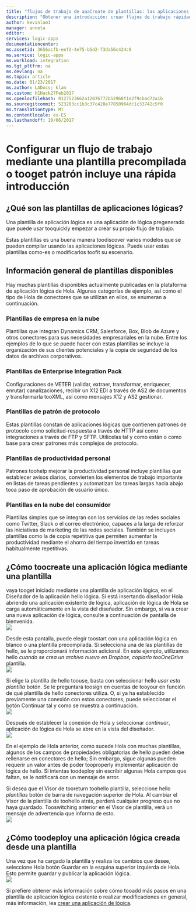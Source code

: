 ```yaml
---
title: "flujos de trabajo de aaaCreate de plantillas: las aplicaciones lógicas de Azure | Documentos de Microsoft"
description: "Obtener una introducción: crear flujos de trabajo rápidamente mediante el uso de aplicaciones de tooconnect de plantillas de aplicación lógica de Azure e integrar los datos."
author: kevinlam1
manager: anneta
editor: 
services: logic-apps
documentationcenter: 
ms.assetid: 3656acfb-eefd-4e75-b5d2-73da56c424c9
ms.service: logic-apps
ms.workload: integration
ms.tgt_pltfrm: na
ms.devlang: na
ms.topic: article
ms.date: 01/23/2017
ms.author: LADocs; klam
ms.custom: H1Hack27Feb2017
ms.openlocfilehash: 0127523662a12076772b52968f1e2f9cbad72a1b
ms.sourcegitcommit: 523283cc1b3c37c428e77850964dc1c33742c5f0
ms.translationtype: MT
ms.contentlocale: es-ES
ms.lasthandoff: 10/06/2017
---
```

# <a name="configure-a-workflow-using-a-pre-built-template-or-pattern-tooget-started-quickly"></a>Configurar un flujo de trabajo mediante una plantilla precompilada o tooget patrón incluye una rápida introducción

## <a name="what-are-logic-app-templates"></a>¿Qué son las plantillas de aplicaciones lógicas?
Una plantilla de aplicación lógica es una aplicación de lógica pregenerado que puede usar tooquickly empezar a crear su propio flujo de trabajo. 

Estas plantillas es una buena manera toodiscover varios modelos que se pueden compilar usando las aplicaciones lógicas. Puede usar estas plantillas como-es o modificarlos toofit su escenario.

## <a name="overview-of-available-templates"></a>Información general de plantillas disponibles
Hay muchas plantillas disponibles actualmente publicadas en la plataforma de aplicación lógica de Hola. Algunas categorías de ejemplo, así como el tipo de Hola de conectores que se utilizan en ellos, se enumeran a continuación.

### <a name="enterprise-cloud-templates"></a>Plantillas de empresa en la nube
Plantillas que integran Dynamics CRM, Salesforce, Box, Blob de Azure y otros conectores para sus necesidades empresariales en la nube. Entre los ejemplos de lo que se puede hacer con estas plantillas se incluye la organización de sus clientes potenciales y la copia de seguridad de los datos de archivos corporativos.

### <a name="enterprise-integration-pack-templates"></a>Plantillas de Enterprise Integration Pack
Configuraciones de VETER (validar, extraer, transformar, enriquecer, enrutar) canalizaciones, recibir un X12 EDI a través de AS2 de documentos y transformarla tooXML, así como mensajes X12 y AS2 gestionar.

### <a name="protocol-pattern-templates"></a>Plantillas de patrón de protocolo
Estas plantillas constan de aplicaciones lógicas que contienen patrones de protocolo como solicitud-respuesta a través de HTTP así como integraciones a través de FTP y SFTP. Utilícelas tal y como están o como base para crear patrones más complejos de protocolo.  

### <a name="personal-productivity-templates"></a>Plantillas de productividad personal
Patrones toohelp mejorar la productividad personal incluye plantillas que establecer avisos diarios, convierten los elementos de trabajo importante en listas de tareas pendientes y automatizan las tareas largas hacia abajo tooa paso de aprobación de usuario único.

### <a name="consumer-cloud-templates"></a>Plantillas en la nube del consumidor
Plantillas simples que se integran con los servicios de las redes sociales como Twitter, Slack o el correo electrónico, capaces a la larga de reforzar las iniciativas de marketing de las redes sociales. También se incluyen plantillas como la de copia repetitiva que permiten aumentar la productividad mediante el ahorro del tiempo invertido en tareas habitualmente repetitivas. 

## <a name="how-toocreate-a-logic-app-using-a-template"></a>¿Cómo toocreate una aplicación lógica mediante una plantilla
vaya tooget iniciado mediante una plantilla de aplicación lógica, en el Diseñador de la aplicación hello lógica. Si está insertando diseñador Hola abriendo una aplicación existente de lógica, aplicación de lógica de Hola se carga automáticamente en la vista del diseñador. Sin embargo, si va a crear una nueva aplicación de lógica, consulte a continuación de pantalla de bienvenida.  
 ![](../../includes/media/app-service-logic-templates/template7.png)  

Desde esta pantalla, puede elegir toostart con una aplicación lógica en blanco o una plantilla precompilada. Si selecciona una de las plantillas de hello, se le proporcionará información adicional. En este ejemplo, utilizamos hello *cuando se crea un archivo nuevo en Dropbox, copiarlo tooOneDrive* plantilla.  
 ![](../../includes/media/app-service-logic-templates/template2.png)  

Si elige la plantilla de hello toouse, basta con seleccionar hello *usar esta plantilla* botón. Se le preguntará toosign en cuentas de tooyour en función de qué plantilla de hello conectores utiliza. O, si ya ha establecido previamente una conexión con estos conectores, puede seleccionar el botón Continuar tal y como se muestra a continuación.  
 ![](../../includes/media/app-service-logic-templates/template3.png)  

Después de establecer la conexión de Hola y seleccionar *continuar*, aplicación de lógica de Hola se abre en la vista del diseñador.  
 ![](../../includes/media/app-service-logic-templates/template4.png)  

En el ejemplo de Hola anterior, como sucede Hola con muchas plantillas, algunos de los campos de propiedades obligatorias de hello pueden debe rellenarse en conectores de hello; Sin embargo, sigue algunas pueden requerir un valor antes de poder tooproperly implementar aplicación de lógica de hello. Si intentas toodeploy sin escribir algunas Hola campos que faltan, se le notificará con un mensaje de error.

Si desea que el Visor de tooreturn toohello plantilla, seleccione hello *plantillas* botón de barra de navegación superior de Hola. Al cambiar el Visor de la plantilla de toohello atrás, perderá cualquier progreso que no haya guardado. Tooswitching anterior en el Visor de plantilla, verá un mensaje de advertencia que informa de esto.  
 ![](../../includes/media/app-service-logic-templates/template5.png)  

## <a name="how-toodeploy-a-logic-app-created-from-a-template"></a>¿Cómo toodeploy una aplicación lógica creada desde una plantilla
Una vez que ha cargado la plantilla y realiza los cambios que desee, seleccione Hola botón Guardar en la esquina superior izquierda de Hola. Esto permite guardar y publicar la aplicación lógica.  
 ![](../../includes/media/app-service-logic-templates/template6.png)  

Si prefiere obtener más información sobre cómo tooadd más pasos en una plantilla de aplicación lógica existente o realizar modificaciones en general, más información, lea [crear una aplicación de lógica](../logic-apps/logic-apps-create-a-logic-app.md).

